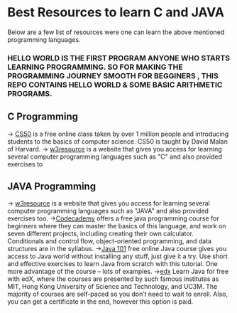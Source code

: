 # Best Resources to learn C and JAVA 
Below are a few list of resources were one can learn the above mentioned programming languages.


### HELLO WORLD IS THE FIRST PROGRAM ANYONE WHO STARTS LEARNING PROGRAMMING. SO FOR MAKING THE PROGRAMMING JOURNEY SMOOTH FOR BEGGINERS , THIS REPO CONTAINS HELLO WORLD & SOME BASIC ARITHMETIC PROGRAMS.

## C Programming
-> [CS50](https://cs50.harvard.edu) is a free online class taken by over 1 million people and introducing students to the basics of computer science. CS50 is taught by David Malan of Harvard. 
-> [w3resource](https://www.w3resource.com/c-programming-exercises/) is a website that gives you access for learning several computer programming languages such as "C" and also provided exercises to

## JAVA Programming 
-> [w3resource](https://www.w3resource.com/c-programming-exercises/) is a website that gives you access for learning several computer programming languages such as "JAVA" and also provided exercises too.
->[Codecademy](https://www.codecademy.com/learn/learn-java) offers a free java programming course for beginners where they can master the basics of this language, and work on seven different projects, including creating their own calculator. Conditionals and control flow, object-oriented programming, and data structures are in the syllabus.
->[Java 101](https://www.javaworld.com/blog/java-101/) free online Java course gives you access to Java world without installing any stuff, just give it a try. Use short and effective exercises to learn Java from scratch with this tutorial. One more advantage of the course – lots of examples.
->[edx](https://www.edx.org/course/subject/computer-science/java) Learn Java for free with edX, where the courses are presented by such famous institutes as MIT, Hong Kong University of Science and Technology, and UC3M. The majority of courses are self-paced so you don’t need to wait to enroll. Also, you can get a certificate in the end, however this option is paid.